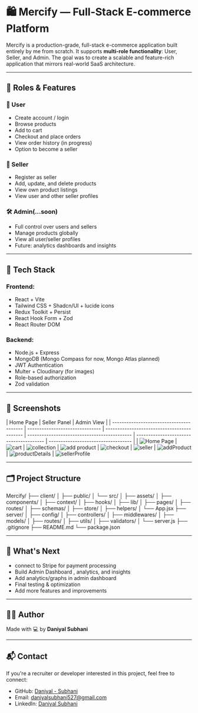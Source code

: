 # 🛍️ Mercify — Full-Stack E-commerce Platform

Mercify is a production-grade, full-stack e-commerce application built entirely by me from scratch. It supports **multi-role functionality**: User, Seller, and Admin. The goal was to create a scalable and feature-rich application that mirrors real-world SaaS architecture.

---

## 🔑 Roles & Features

### 👤 User

- Create account / login
- Browse products
- Add to cart
- Checkout and place orders
- View order history (in progress)
- Option to become a seller

### 🛒 Seller

- Register as seller
- Add, update, and delete products
- View own product listings
- View user and other seller profiles

### 🛠️ Admin(...soon)

- Full control over users and sellers
- Manage products globally
- View all user/seller profiles
- Future: analytics dashboards and insights

---

## 🚀 Tech Stack

### Frontend:

- React + Vite
- Tailwind CSS + Shadcn/UI + lucide icons
- Redux Toolkit + Persist
- React Hook Form + Zod
- React Router DOM

### Backend:

- Node.js + Express
- MongoDB (Mongo Compass for now, Mongo Atlas planned)
- JWT Authentication
- Multer + Cloudinary (for images)
- Role-based authorization
- Zod validation

---

## 📸 Screenshots

| Home Page                                | Seller Panel                    | Admin View                                  |
| ---------------------------------------- | ------------------------------- | ------------------------------------------- | -------------------------------------------- | --------------------------------------- | ----------------------------------- |
| ![Home Page](./screenshots/homepage.png) | ![cart](./screenshots/cart.png) | ![collection](./screenshots/collection.png) | ![add product](./screenshots/addproduct.png) | ![checkout](./screenshots/checkout.png) | ![seller](./screenshots/seller.png) | ![addProduct](./screenshots/add_product.png) | ![productDetails](./screenshots/product_details.png) | ![sellerProfile](./screenshots/seller_profile.png)

---

## 🗂️ Project Structure

Mercify/
├── client/
│   ├── public/
│   └── src/
│       ├── assets/
│       ├── components/
│       ├── context/
│       ├── hooks/
│       ├── lib/
│       ├── pages/
│       ├── routes/
│       ├── schemas/
│       ├── store/
│       ├── helpers/
│       └── App.jsx
├── server/
│   ├── config/
│   ├── controllers/
│   ├── middlewares/
│   ├── models/
│   ├── routes/
│   ├── utils/
│   ├── validators/
│   └── server.js
├── .gitignore
├── README.md
└── package.json


---

## 🎯 What's Next

- connect to Stripe for payment processing
- Build Admin Dashboard , analytics, and insights
- Add analytics/graphs in admin dashboard
- Final testing & optimization
- Add more features and improvements

---

## 👨‍💻 Author

Made with 💻 by **Daniyal Subhani**

---

## 📬 Contact

If you're a recruiter or developer interested in this project, feel free to connect:

- GitHub: [Daniyal - Subhani](https://github.com/daniyal-subhani)
- Email: daniyalsubhani527@gmail.com
- LinkedIn: [Daniyal Subhani](https://www.linkedin.com/in/daniyal-subhani/)
